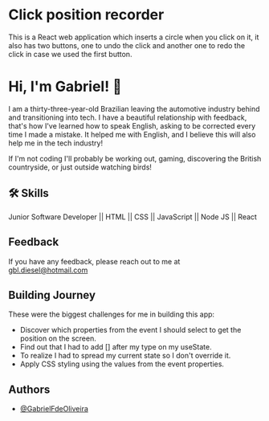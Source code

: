 
# Click position recorder

This is a React web application which inserts a circle when you click on it, it also has two buttons, one to undo the click and another one to redo the click in case we used the first button.
# Hi, I'm Gabriel! 👋

I am a thirty-three-year-old Brazilian leaving the automotive industry behind and transitioning into tech. I have a beautiful relationship with feedback, that's how I've learned how to speak English, asking to be corrected every time I made a mistake. It helped me with English, and I believe this will also help me in the tech industry! 

If I'm not coding I'll probably be working out, gaming, discovering the British countryside, or just outside watching birds!


## 🛠 Skills
Junior Software Developer || HTML || CSS || JavaScript || Node JS || React


## Feedback

If you have any feedback, please reach out to me at gbl.diesel@hotmail.com


## Building Journey

These were the biggest challenges for me in building this app:

- Discover which properties from the event I should select to get the position on the screen.
- Find out that I had to add [] after my type on my useState.
- To realize I had to spread my current state so I don't override it.
- Apply CSS styling using the values from the event properties.
## Authors

- [@GabrielFdeOliveira](https://github.com/GabrielFdeOliveira)

